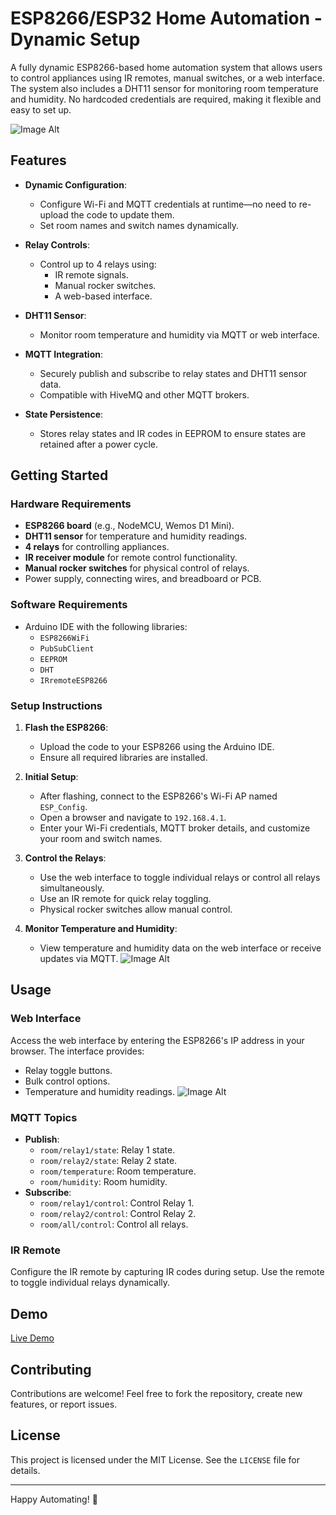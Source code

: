 # ESP8266/ESP32 Home Automation - Dynamic Setup

A fully dynamic ESP8266-based home automation system that allows users to control appliances using IR remotes, manual switches, or a web interface. The system also includes a DHT11 sensor for monitoring room temperature and humidity. No hardcoded credentials are required, making it flexible and easy to set up.

 ![Image Alt](https://github.com/Subhendu1987/ESP8266/blob/0783b71cf12fec986d2e85ed57b445af37956346/dashboard.jpg)


## Features

- **Dynamic Configuration**: 
  - Configure Wi-Fi and MQTT credentials at runtime—no need to re-upload the code to update them.
  - Set room names and switch names dynamically.

- **Relay Controls**:
  - Control up to 4 relays using:
    - IR remote signals.
    - Manual rocker switches.
    - A web-based interface.

- **DHT11 Sensor**:
  - Monitor room temperature and humidity via MQTT or web interface.

- **MQTT Integration**:
  - Securely publish and subscribe to relay states and DHT11 sensor data.
  - Compatible with HiveMQ and other MQTT brokers.

- **State Persistence**:
  - Stores relay states and IR codes in EEPROM to ensure states are retained after a power cycle.

## Getting Started

### Hardware Requirements
- **ESP8266 board** (e.g., NodeMCU, Wemos D1 Mini).
- **DHT11 sensor** for temperature and humidity readings.
- **4 relays** for controlling appliances.
- **IR receiver module** for remote control functionality.
- **Manual rocker switches** for physical control of relays.
- Power supply, connecting wires, and breadboard or PCB.

### Software Requirements
- Arduino IDE with the following libraries:
  - `ESP8266WiFi`
  - `PubSubClient`
  - `EEPROM`
  - `DHT`
  - `IRremoteESP8266`

### Setup Instructions

1. **Flash the ESP8266**:
   - Upload the code to your ESP8266 using the Arduino IDE.
   - Ensure all required libraries are installed.

2. **Initial Setup**:
   - After flashing, connect to the ESP8266's Wi-Fi AP named `ESP_Config`.
   - Open a browser and navigate to `192.168.4.1`.
   - Enter your Wi-Fi credentials, MQTT broker details, and customize your room and switch names.

3. **Control the Relays**:
   - Use the web interface to toggle individual relays or control all relays simultaneously.
   - Use an IR remote for quick relay toggling.
   - Physical rocker switches allow manual control.

4. **Monitor Temperature and Humidity**:
   - View temperature and humidity data on the web interface or receive updates via MQTT.
 ![Image Alt](https://github.com/Subhendu1987/ESP8266/blob/21f465c6bf3541a65c5407d87d6f53d62e4123c4/esp%20setup.jpg)
## Usage

### Web Interface
Access the web interface by entering the ESP8266's IP address in your browser. The interface provides:
- Relay toggle buttons.
- Bulk control options.
- Temperature and humidity readings.
![Image Alt](https://github.com/Subhendu1987/ESP8266/blob/21f465c6bf3541a65c5407d87d6f53d62e4123c4/application%20setup.jpg)
### MQTT Topics
- **Publish**:
  - `room/relay1/state`: Relay 1 state.
  - `room/relay2/state`: Relay 2 state.
  - `room/temperature`: Room temperature.
  - `room/humidity`: Room humidity.
- **Subscribe**:
  - `room/relay1/control`: Control Relay 1.
  - `room/relay2/control`: Control Relay 2.
  - `room/all/control`: Control all relays.

### IR Remote
Configure the IR remote by capturing IR codes during setup. Use the remote to toggle individual relays dynamically.

## Demo

[Live Demo](https://subhendu1987.github.io/ESP8266-ESP32-Home-Automation/)

## Contributing
Contributions are welcome! Feel free to fork the repository, create new features, or report issues.

## License
This project is licensed under the MIT License. See the `LICENSE` file for details.

---

Happy Automating! 🎉
